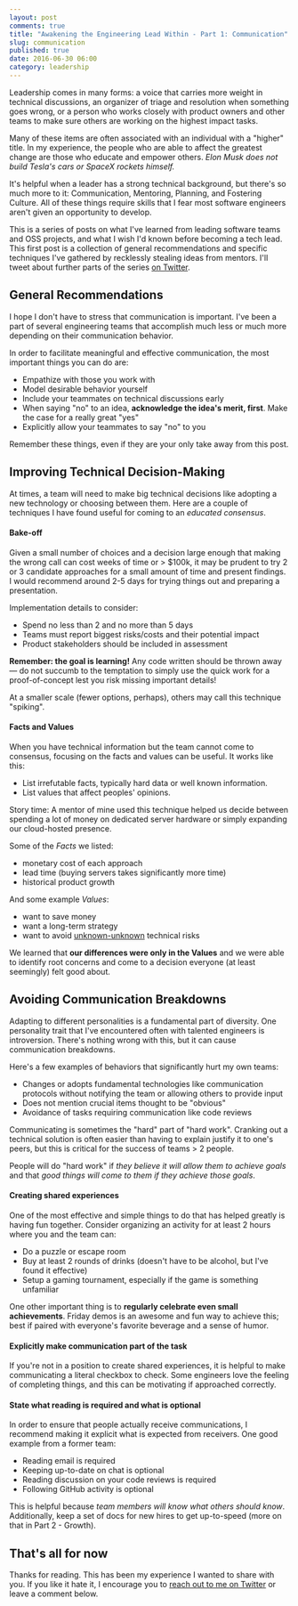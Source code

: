```yaml
---
layout: post
comments: true
title: "Awakening the Engineering Lead Within - Part 1: Communication"
slug: communication
published: true
date: 2016-06-30 06:00
category: leadership
---
```


Leadership comes in many forms: a voice that carries more weight in technical discussions, an organizer of triage and resolution when something goes wrong, or a person who works closely with product owners and other teams to make sure others are working on the highest impact tasks.

Many of these items are often associated with an individual with a "higher" title. In my experience, the people who are able to affect the greatest change are those who educate and empower others. _Elon Musk does not build Tesla's cars or SpaceX rockets himself._

It's helpful when a leader has a strong technical background, but there's so much more to it: Communication, Mentoring, Planning, and Fostering Culture. All of these things require skills that I fear most software engineers aren't given an opportunity to develop.

This is a series of posts on what I've learned from leading software teams and OSS projects, and what I wish I'd known before becoming a tech lead. This first post is a collection of general recommendations and specific techniques I've gathered by recklessly stealing ideas from mentors. I'll tweet about further parts of the series [on  Twitter](https://twitter.com/eriwen).

## General Recommendations
I hope I don't have to stress that communication is important. I've been a part of several engineering teams that accomplish much less or much more depending on their communication behavior.

In order to facilitate meaningful and effective communication, the most important things you can do are:

  * Empathize with those you work with
  * Model desirable behavior yourself
  * Include your teammates on technical discussions early
  * When saying "no" to an idea, **acknowledge the idea's merit, first**. Make the case for a really great "yes"
  * Explicitly allow your teammates to say "no" to you

Remember these things, even if they are your only take away from this post.

## Improving Technical Decision-Making
At times, a team will need to make big technical decisions like adopting a new technology or choosing between them. Here are a couple of techniques I have found useful for coming to an _educated consensus_.

#### Bake-off
Given a small number of choices and a decision large enough that making the wrong call can cost weeks of time or > $100k, it may be prudent to try 2 or 3 candidate approaches for a small amount of time and present findings. I would recommend around 2-5 days for trying things out and preparing a presentation.

Implementation details to consider:
 * Spend no less than 2 and no more than 5 days
 * Teams must report biggest risks/costs and their potential impact
 * Product stakeholders should be included in assessment

**Remember: the goal is learning!** Any code written should be thrown away &mdash; do not succumb to the temptation to simply use the quick work for a proof-of-concept lest you risk missing important details!

At a smaller scale (fewer options, perhaps), others may call this technique "spiking".

#### Facts and Values
When you have technical information but the team cannot come to consensus, focusing on the facts and values can be useful. It works like this:

 * List irrefutable facts, typically hard data or well known information.
 * List values that affect peoples' opinions.

Story time: A mentor of mine used this technique helped us decide between spending a lot of money on dedicated server hardware or simply expanding our cloud-hosted presence.

Some of the _Facts_ we listed:
 * monetary cost of each approach
 * lead time (buying servers takes significantly more time)
 * historical product growth

And some example _Values_:
 * want to save money
 * want a long-term strategy
 * want to avoid [unknown-unknown](https://en.wikipedia.org/wiki/There_are_known_knowns) technical risks

We learned that **our differences were only in the Values** and we were able to identify root concerns and come to a decision everyone (at least seemingly) felt good about.

## Avoiding Communication Breakdowns
Adapting to different personalities is a fundamental part of diversity. One personality trait that I've encountered often with talented engineers is introversion. There's nothing wrong with this, but it can cause communication breakdowns.

Here's a few examples of behaviors that significantly hurt my own teams:
 * Changes or adopts fundamental technologies like communication protocols without notifying the team or allowing others to provide input
 * Does not mention crucial items thought to be "obvious"
 * Avoidance of tasks requiring communication like code reviews

Communicating is sometimes the "hard" part of "hard work". Cranking out a technical solution is often easier than having to explain justify it to one's peers, but this is critical for the success of teams > 2 people.

People will do "hard work" if _they believe it will allow them to achieve goals_ and that _good things will come to them if they achieve those goals_.

#### Creating shared experiences
One of the most effective and simple things to do that has helped greatly is having fun together. Consider organizing an activity for at least 2 hours where you and the team can:

 * Do a puzzle or escape room
 * Buy at least 2 rounds of drinks (doesn't have to be alcohol, but I've found it effective)
 * Setup a gaming tournament, especially if the game is something unfamiliar

One other important thing is to **regularly celebrate even small achievements**. Friday demos is an awesome and fun way to achieve this; best if paired with everyone's favorite beverage and a sense of humor.

#### Explicitly make communication part of the task
If you're not in a position to create shared experiences, it is helpful to make communicating a literal checkbox to check. Some engineers love the feeling of completing things, and this can be motivating if approached correctly.

#### State what reading is required and what is optional
In order to ensure that people actually receive communications, I recommend making it explicit what is expected from receivers. One good example from a former team:

 * Reading email is required
 * Keeping up-to-date on chat is optional
 * Reading discussion on your code reviews is required
 * Following GitHub activity is optional

This is helpful because _team members will know what others should know_. Additionally, keep a set of docs for new hires to get up-to-speed (more on that in Part 2 - Growth).

## That's all for now
Thanks for reading. This has been my experience I wanted to share with you. If you like it hate it, I encourage you to [reach out to me on Twitter](https://twitter.com/eriwen) or leave a comment below.
